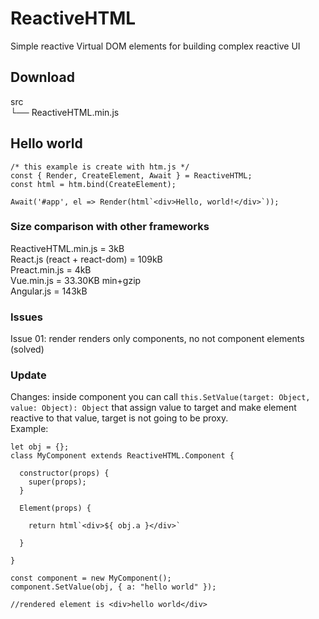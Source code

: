 # ReactiveHTML
Simple reactive Virtual DOM elements for building complex reactive UI

## Download

src  
 └── ReactiveHTML.min.js
 
 ## Hello world
 ```
 /* this example is create with htm.js */
 const { Render, CreateElement, Await } = ReactiveHTML;
 const html = htm.bind(CreateElement);
 
 Await('#app', el => Render(html`<div>Hello, world!</div>`));
 
 ```
 
### Size comparison with other frameworks

ReactiveHTML.min.js = 3kB  
React.js (react + react-dom) = 109kB  
Preact.min.js = 4kB  
Vue.min.js = 33.30KB min+gzip  
Angular.js = 143kB  
  
### Issues
Issue 01: render renders only components, no not component elements (solved)

### Update
Changes: inside component you can call ```this.SetValue(target: Object, value: Object): Object``` that assign value to target and make element reactive to that value, target is not going to be proxy.  
Example: 
```
let obj = {};
class MyComponent extends ReactiveHTML.Component {

  constructor(props) {
    super(props);
  }
  
  Element(props) {
  
    return html`<div>${ obj.a }</div>`
  
  }

}

const component = new MyComponent();
component.SetValue(obj, { a: "hello world" });

//rendered element is <div>hello world</div>
```
